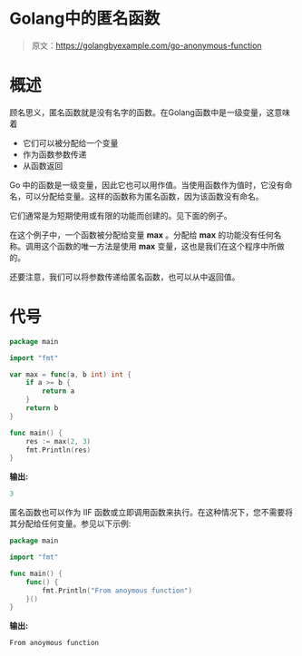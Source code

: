 # Golang中的匿名函数

> 原文：<https://golangbyexample.com/go-anonymous-function>

# **概述**

顾名思义，匿名函数就是没有名字的函数。在Golang函数中是一级变量，这意味着

*   它们可以被分配给一个变量
*   作为函数参数传递
*   从函数返回

Go 中的函数是一级变量，因此它也可以用作值。当使用函数作为值时，它没有命名，可以分配给变量。这样的函数称为匿名函数，因为该函数没有命名。

它们通常是为短期使用或有限的功能而创建的。见下面的例子。

在这个例子中，一个函数被分配给变量 **max** 。分配给 **max** 的功能没有任何名称。调用这个函数的唯一方法是使用 **max** 变量，这也是我们在这个程序中所做的。

还要注意，我们可以将参数传递给匿名函数，也可以从中返回值。

# **代号**

```go
package main

import "fmt"

var max = func(a, b int) int {
    if a >= b {
        return a
    }
    return b
}

func main() {
    res := max(2, 3)
    fmt.Println(res)
}
```

**输出:**

```go
3
```

匿名函数也可以作为 IIF 函数或立即调用函数来执行。在这种情况下，您不需要将其分配给任何变量。参见以下示例:

```go
package main

import "fmt"

func main() {
    func() {
        fmt.Println("From anoymous function")
    }()
}
```

**输出:**

```go
From anoymous function
```